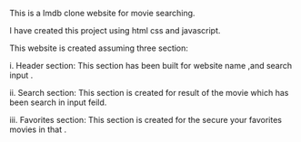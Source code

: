 This is a Imdb clone website for movie searching.

I have created this project using html css and javascript.

This website is created assuming three section:

i. Header section: This section has been built for website name ,and search input .

ii. Search section: This section is created for result of the movie which has been search in input feild.

iii. Favorites section: This section is created for the secure your favorites movies in that .




